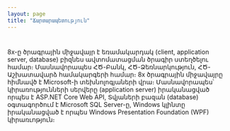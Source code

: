 ```yaml
---
layout: page
title: "Ճարտարապետություն" 
---
```


# 

8x-ը ծրագրային միջավայր է եռամակարդակ (client, application server, database) բիզնես ավտոմատացման ծրագիր
ստեղծելու համար։ Մասնավորապես ՀԾ-Բանկ, ՀԾ-Ձեռնարկություն, ՀԾ-Աշխատավարձ համակարգերի համար։
8x ծրագրային միջավայրը հիմնավծ է Microsoft-ի տեխնոլոգյաների վրա։ Մասնավորապես՝ 
կիրառությունների սերվերը (application server) իրականացված որպես է ASP.NET Core Web API,
Տվյաների բազան (database) օգտագործում է Microsoft SQL Server-ը, Windows կլինտը իրականացված է որպես  Windows Presentation Foundation (WPF) կիրառւոթյուն։
